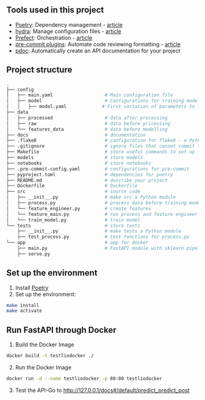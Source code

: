 ## Tools used in this project
* [Poetry](https://towardsdatascience.com/how-to-effortlessly-publish-your-python-package-to-pypi-using-poetry-44b305362f9f): Dependency management - [article](https://towardsdatascience.com/how-to-effortlessly-publish-your-python-package-to-pypi-using-poetry-44b305362f9f)
* [hydra](https://hydra.cc/): Manage configuration files - [article](https://towardsdatascience.com/introduction-to-hydra-cc-a-powerful-framework-to-configure-your-data-science-projects-ed65713a53c6)
* [Prefect](https://www.prefect.io): Orchestration - [article](https://towardsdatascience.com/orchestrate-a-data-science-project-in-python-with-prefect-e69c61a49074)
* [pre-commit plugins](https://pre-commit.com/): Automate code reviewing formatting  - [article](https://towardsdatascience.com/4-pre-commit-plugins-to-automate-code-reviewing-and-formatting-in-python-c80c6d2e9f5?sk=2388804fb174d667ee5b680be22b8b1f)
* [pdoc](https://github.com/pdoc3/pdoc): Automatically create an API documentation for your project

## Project structure
```bash
.
├── config                      
│   ├── main.yaml                   # Main configuration file
│   ├── model                       # Configurations for training model
│   │   ├── model.yaml             # First variation of parameters to train model
├── data            
│   ├── processed                   # data after processing
│   ├── raw                         # data before pricessing
│   └── features_data               # data before modelling
├── docs                            # documentation
├── .flake8                         # configuration for flake8 - a Python formatter tool
├── .gitignore                      # ignore files that cannot commit to Git
├── Makefile                        # store useful commands to set up the environment
├── models                          # store models
├── notebooks                       # store notebooks
├── .pre-commit-config.yaml         # configurations for pre-commit
├── pyproject.toml                  # dependencies for poetry
├── README.md                       # describe your project
├── Dockerfile                      # Dockerfile
├── src                             # source code
│   ├── __init__.py                 # make src a Python module 
│   ├── process.py                  # process data before training model
│   └── feature_engineer.py         # create features
│   └── feature_main.py             # run process and feature engineer
│   └── train_model.py              # train model
└── tests                           # store tests
    ├── __init__.py                 # make tests a Python module 
    ├── test_process.py             # test functions for process.py
└── app                             # app for docker
    ├── main.py                     # FastAPI module with sklearn pipelines
    ├── serve.py                    
```

## Set up the environment
1. Install [Poetry](https://python-poetry.org/docs/#installation)
2. Set up the environment:
```bash
make install
make activate
```

## Run FastAPI through Docker
1. Build the Docker Image
```bash
docker build -t testliodocker ./  
```
2. Run the Docker Image
```bash
docker run -d --name testliodocker -p 80:80 testliodocker
```

3. Test the API-Go to http://127.0.0.1/docs#/default/predict_predict_post

